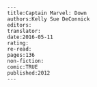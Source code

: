 
    ---
    title:Captain Marvel: Down
    authors:Kelly Sue DeConnick
    editors:
    translator:
    date:2016-05-11
    rating:
    re-read:
    pages:136
    non-fiction:
    comic:TRUE
    published:2012
    ---

    
